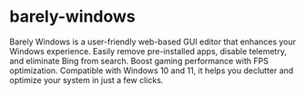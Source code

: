 # barely-windows
Barely Windows is a user-friendly web-based GUI editor that enhances your Windows experience. Easily remove pre-installed apps, disable telemetry, and eliminate Bing from search. Boost gaming performance with FPS optimization. Compatible with Windows 10 and 11, it helps you declutter and optimize your system in just a few clicks.
